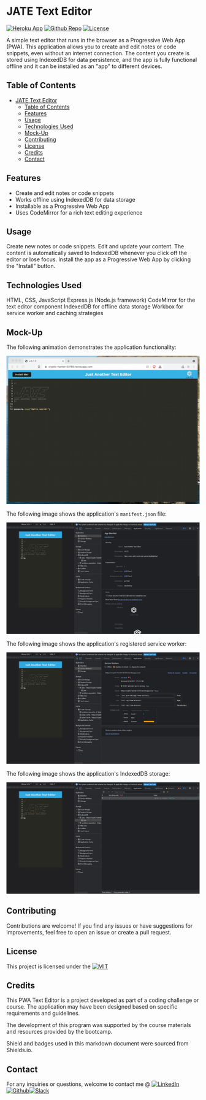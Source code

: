 # JATE Text Editor

 

[![Heroku App](https://img.shields.io/badge/Heroku-Deployed-blueviolet?logo=heroku)](https://github.com/jenho-webdev/JATE_Text_Editor)
[![Github Repo](https://img.shields.io/badge/GitHub_Project_Board-Deployed-blue?logo=github)](https://github.com/jenho-webdev/JATE_Text_Editor)
[![License](https://img.shields.io/badge/License-MIT-blue.svg)](https://github.com/jenho-webdev/Jate_Text_Editor/blob/main/LICENSE)


A simple text editor that runs in the browser as a Progressive Web App (PWA). This application allows you to create and edit notes or code snippets, even without an internet connection. The content you create is stored using IndexedDB for data persistence, and the app is fully functional offline and it can be installed as an "app" to different devices. 

## Table of Contents

- [JATE Text Editor](#jate-text-editor)
  - [Table of Contents](#table-of-contents)
  - [Features](#features)
  - [Usage](#usage)
  - [Technologies Used](#technologies-used)
  - [Mock-Up](#mock-up)
  - [Contributing](#contributing)
  - [License](#license)
  - [Credits](#credits)
  - [Contact](#contact)
## Features

- Create and edit notes or code snippets
- Works offline using IndexedDB for data storage
- Installable as a Progressive Web App
- Uses CodeMirror for a rich text editing experience

## Usage
Create new notes or code snippets.
Edit and update your content.
The content is automatically saved to IndexedDB whenever you click off the editor or lose focus.
Install the app as a Progressive Web App by clicking the "Install" button.

## Technologies Used
HTML, CSS, JavaScript
Express.js (Node.js framework)
CodeMirror for the text editor component
IndexedDB for offline data storage
Workbox for service worker and caching strategies

## Mock-Up

The following animation demonstrates the application functionality:

![Demonstration of the finished Module 19 Challenge being used in the browser and then installed.](./Assets/00-demo.gif)

The following image shows the application's `manifest.json` file:

![Demonstration of the finished Module 19 Challenge with a manifest file in the browser.](./Assets/01-manifest.png)

The following image shows the application's registered service worker:

![Demonstration of the finished Module 19 Challenge with a registered service worker in the browser.](./Assets/02-service-worker.png)

The following image shows the application's IndexedDB storage:

![Demonstration of the finished Module 19 Challenge with a IndexedDB storage named 'jate' in the browser.](./Assets/03-idb-storage.png)


## Contributing
Contributions are welcome! If you find any issues or have suggestions for improvements, feel free to open an issue or create a pull request.

## License
This project is licensed under the [![MIT](https://img.shields.io/badge/License-MIT-lightgrey.svg)](https://github.com/jenho-webdev/Jate_Text_Editor/blob/main/LICENSE)

## Credits

This PWA Text Editor is a project developed as part of a coding challenge or course. The application may have been designed based on specific requirements and guidelines.

The development of this program was supported by the course materials and resources provided by the bootcamp.

Shield and badges used in this markdown document were sourced from Shields.io.

## Contact

For any inquiries or questions, welcome to contact me @
[![LinkedIn][linkedin-shield]](https://www.linkedin.com/in/jen-h-202a1723/)[![Github][Github-shield]](https://github.com/jenho-webdev/Personal-Portfolio)[![Slack][slack-shield]](https://jenworkspace-as73396.slack.com/archives/C052QLTJQHG)

<!-- MARKDOWN LINKS & IMAGES -->
<!-- https://www.markdownguide.org/basic-syntax/#reference-style-links -->
[linkedin-shield]: https://img.shields.io/badge/-LinkedIn-black.svg?style=for-the-badge&logo=linkedin&colorB=555
[Github-shield]:https://img.shields.io/badge/GitHub-100000?style=for-the-badge&logo=github&logoColor=white
[slack-shield]:https://img.shields.io/badge/Slack-4A154B?style=for-the-badge&logo=slack&logoColor=white

